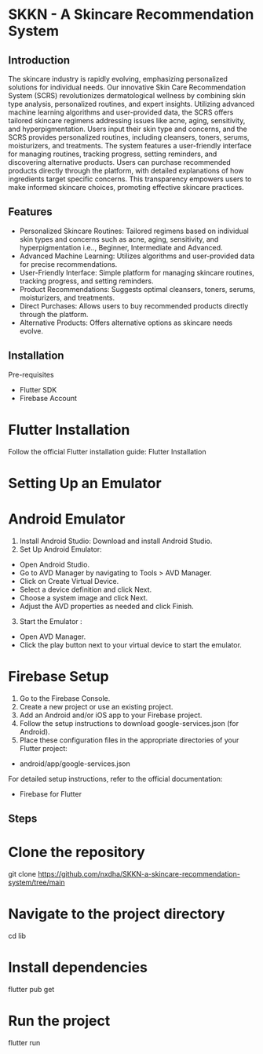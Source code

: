 # SKKN - A Skincare Recommendation System

## Introduction
The skincare industry is rapidly evolving, emphasizing personalized solutions for individual needs. Our innovative Skin Care Recommendation System (SCRS) revolutionizes dermatological wellness by combining skin type analysis, personalized routines, and expert insights. Utilizing advanced machine learning algorithms and user-provided data, the SCRS offers tailored skincare regimens addressing issues like acne, aging, sensitivity, and hyperpigmentation.
Users input their skin type and concerns, and the SCRS provides personalized routines, including cleansers, toners, serums, moisturizers, and treatments. The system features a user-friendly interface for managing routines, tracking progress, setting reminders, and discovering alternative products. Users can purchase recommended products directly through the platform, with detailed explanations of how ingredients target specific concerns. This transparency empowers users to make informed skincare choices, promoting effective skincare practices.

## Features
* Personalized Skincare Routines: Tailored regimens based on individual skin types and concerns such as acne, aging, sensitivity, and hyperpigmentation i.e.., Beginner, Intermediate and Advanced.
* Advanced Machine Learning: Utilizes algorithms and user-provided data for precise recommendations.
* User-Friendly Interface: Simple platform for managing skincare routines, tracking progress, and setting reminders.
* Product Recommendations: Suggests optimal cleansers, toners, serums, moisturizers, and treatments.
* Direct Purchases: Allows users to buy recommended products directly through the platform.
* Alternative Products: Offers alternative options as skincare needs evolve.

## Installation
Pre-requisites
* Flutter SDK
* Firebase Account

# Flutter Installation
Follow the official Flutter installation guide: Flutter Installation

# Setting Up an Emulator
# Android Emulator
1. Install Android Studio: Download and install Android Studio.
2. Set Up Android Emulator:
- Open Android Studio.
- Go to AVD Manager by navigating to Tools > AVD Manager.
- Click on Create Virtual Device.
- Select a device definition and click Next.
- Choose a system image and click Next.
- Adjust the AVD properties as needed and click Finish.
3. Start the Emulator :
- Open AVD Manager.
- Click the play button next to your virtual device to start the emulator.

# Firebase Setup
1. Go to the Firebase Console.
2. Create a new project or use an existing project.
3. Add an Android and/or iOS app to your Firebase project.
4. Follow the setup instructions to download google-services.json (for Android).
5. Place these configuration files in the appropriate directories of your Flutter project:
- android/app/google-services.json

For detailed setup instructions, refer to the official documentation:
* Firebase for Flutter

## Steps
# Clone the repository
git clone https://github.com/nxdha/SKKN-a-skincare-recommendation-system/tree/main

# Navigate to the project directory
cd lib

# Install dependencies
flutter pub get

# Run the project
flutter run




